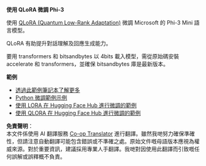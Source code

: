 <!--
CO_OP_TRANSLATOR_METADATA:
{
  "original_hash": "54b6b824568d4decb574b9e117c4f5f7",
  "translation_date": "2025-05-08T05:05:26+00:00",
  "source_file": "md/03.FineTuning/FineTuning_Qlora.md",
  "language_code": "hk"
}
-->
**使用 QLoRA 微調 Phi-3**

使用 [QLoRA (Quantum Low-Rank Adaptation)](https://github.com/artidoro/qlora) 微調 Microsoft 的 Phi-3 Mini 語言模型。

QLoRA 有助提升對話理解及回應生成能力。

要用 transformers 和 bitsandbytes 以 4bits 載入模型，需從原始碼安裝 accelerate 和 transformers，並確保 bitsandbytes 庫是最新版本。

**範例**
- [透過此範例筆記本了解更多](../../../../code/03.Finetuning/Phi_3_Inference_Finetuning.ipynb)
- [Python 微調範例示例](../../../../code/03.Finetuning/FineTrainingScript.py)
- [使用 LORA 在 Hugging Face Hub 進行微調的範例](../../../../code/03.Finetuning/Phi-3-finetune-lora-python.ipynb)
- [使用 QLORA 在 Hugging Face Hub 進行微調的範例](../../../../code/03.Finetuning/Phi-3-finetune-qlora-python.ipynb)

**免責聲明**：  
本文件係使用 AI 翻譯服務 [Co-op Translator](https://github.com/Azure/co-op-translator) 進行翻譯。雖然我哋努力確保準確性，但請注意自動翻譯可能包含錯誤或不準確之處。原始文件嘅母語版本應視為權威來源。對於重要資訊，建議採用專業人手翻譯。我哋對因使用此翻譯而引致嘅任何誤解或誤釋概不負責。